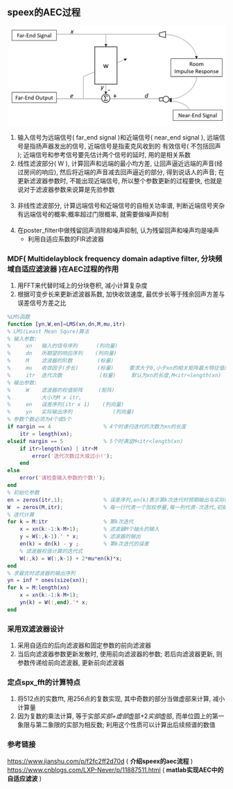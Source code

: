 ## speex的AEC过程
![](./img/speex_global.png) 
1. 输入信号为远端信号( far_end signal )和近端信号( near_end signal ), 远端信号是指扬声器发出的信号, 近端信号是指麦克风收到的
有效信号( 不包括回声 ); 近端信号和参考信号要先估计两个信号的延时, 用的是相关系数
&nbsp;
2. 线性滤波部分( W ), 计算回声和远端的最小均方差, 让回声逼近远端的声音(经过房间的响应), 然后将近端的声音减去回声逼近的部分, 得到说话人的声音; 在更新滤波器参数时, 不能出现近端信号, 所以整个参数更新的过程要快, 也就是说对于滤波器参数来说算是先验参数  
&nbsp;
3. 非线性滤波部分, 计算远端信号和近端信号的自相关功率谱, 判断近端信号夹杂有远端信号的概率;概率超过门限概率, 就需要做噪声抑制  
&nbsp;
4. 在poster_filter中做残留回声消除和噪声抑制, 认为残留回声和噪声均是噪声
   * 利用自适应系数的FIR滤波器

### MDF( Multidelayblock frequency domain adaptive filter, 分块频域自适应滤波器 )在AEC过程的作用
1. 用FFT来代替时域上的分块卷积, 减小计算复杂度
2. 根据可变步长来更新滤波器系数, 加快收敛速度, 最优步长等于残余回声方差与误差信号方差之比

````matlab
%LMS函数
function [yn,W,en]=LMS(xn,dn,M,mu,itr)
% LMS(Least Mean Squre)算法
% 输入参数:
%     xn   输入的信号序列      (列向量)
%     dn   所期望的响应序列    (列向量)
%     M    滤波器的阶数        (标量)
%     mu   收敛因子(步长)      (标量)     要求大于0,小于xn的相关矩阵最大特征值的倒数    
%     itr  迭代次数            (标量)     默认为xn的长度,M<itr<length(xn)
% 输出参数:
%     W    滤波器的权值矩阵     (矩阵)
%          大小为M x itr,
%     en   误差序列(itr x 1)    (列向量)  
%     yn   实际输出序列             (列向量)
% 参数个数必须为4个或5个
if nargin == 4                 % 4个时递归迭代的次数为xn的长度 
    itr = length(xn);
elseif nargin == 5             % 5个时满足M<itr<length(xn)
    if itr>length(xn) | itr<M
        error('迭代次数过大或过小!');
    end
else
    error('请检查输入参数的个数!');
end
% 初始化参数
en = zeros(itr,1);             % 误差序列,en(k)表示第k次迭代时预期输出与实际输入的误差
W  = zeros(M,itr);             % 每一行代表一个加权参量,每一列代表-次迭代,初始为0
% 迭代计算
for k = M:itr                  % 第k次迭代
    x = xn(k:-1:k-M+1);        % 滤波器M个抽头的输入
    y = W(:,k-1).' * x;        % 滤波器的输出
    en(k) = dn(k) - y ;        % 第k次迭代的误差
    % 滤波器权值计算的迭代式
    W(:,k) = W(:,k-1) + 2*mu*en(k)*x;
end
% 求最优时滤波器的输出序列
yn = inf * ones(size(xn));
for k = M:length(xn)
    x = xn(k:-1:k-M+1);
    yn(k) = W(:,end).'* x;
end
````

### 采用双滤波器设计
1. 采用自适应的后向滤波器和固定参数的前向滤波器
2. 当后向滤波器参数更新发散时, 使用前向滤波器的参数; 若后向滤波器更新, 则参数传递给前向滤波器, 更新前向滤波器

### 定点spx_fft的计算特点
1. 将512点的实数fft, 用256点的复数实现, 其中奇数的部分当做虚部来计算, 减小计算量
2. 因为复数的乘法计算, 等于实部*实部+虚部*虚部+2*实部*虚部, 而单位圆上的第一象限与第二象限的实部为相反数; 利用这个性质可以计算出后续频谱的数值


### 参考链接
https://www.jianshu.com/p/f2fc2ff2d70d ( **介绍speex的aec流程** )
&nbsp;
https://www.cnblogs.com/LXP-Never/p/11887511.html ( **matlab实现AEC中的自适应滤波** )